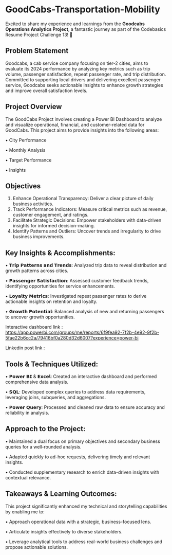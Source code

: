 # GoodCabs-Transportation-Mobility

Excited to share my experience and learnings from the **Goodcabs Operations Analytics Project**, a fantastic journey as part of the Codebasics Resume Project Challenge 13! 🎉 

## Problem Statement
Goodcabs, a cab service company focusing on tier-2 cities, aims to evaluate its 2024 performance by analyzing key metrics such as trip volume, passenger satisfaction, repeat passenger rate, and trip distribution. Committed to supporting local drivers and delivering excellent passenger service, Goodcabs seeks actionable insights to enhance growth strategies and improve overall satisfaction levels.

## Project Overview
The GoodCabs Project involves creating a Power BI Dashboard to analyze and visualize operational, financial, and customer-related data for GoodCabs. This project aims to provide insights into the following areas:

• City Performance

• Monthly Analysis

• Target Performance

• Insights

## Objectives
1. Enhance Operational Transparency: Deliver a clear picture of daily business activities.
2. Track Performance Indicators: Measure critical metrics such as revenue, customer engagement, and ratings.
3. Facilitate Strategic Decisions: Empower stakeholders with data-driven insights for informed decision-making.
4. Identify Patterns and Outliers: Uncover trends and irregularity to drive business improvements.

## Key Insights & Accomplishments:
• 𝗧𝗿𝗶𝗽 𝗣𝗮𝘁𝘁𝗲𝗿𝗻𝘀 𝗮𝗻𝗱 𝗧𝗿𝗲𝗻𝗱𝘀: Analyzed trip data to reveal distribution and growth patterns across cities.

• 𝗣𝗮𝘀𝘀𝗲𝗻𝗴𝗲𝗿 𝗦𝗮𝘁𝗶𝘀𝗳𝗮𝗰𝘁𝗶𝗼𝗻: Assessed customer feedback trends, identifying opportunities for service enhancements.

• 𝗟𝗼𝘆𝗮𝗹𝘁𝘆 𝗠𝗲𝘁𝗿𝗶𝗰𝘀: Investigated repeat passenger rates to derive actionable insights on retention and loyalty.

• 𝗚𝗿𝗼𝘄𝘁𝗵 𝗣𝗼𝘁𝗲𝗻𝘁𝗶𝗮𝗹: Balanced analysis of new and returning passengers to uncover growth opportunities.

Interactive dashboard link : https://app.powerbi.com/groups/me/reports/6f9fea92-7f2b-4e92-9f2b-5fae22b6cc2a/79416bf0a280d32d6007?experience=power-bi

Linkedin post link : 

## Tools & Techniques Utilized:
• 𝗣𝗼𝘄𝗲𝗿 𝗕𝗜 & 𝗘𝘅𝗰𝗲𝗹: Created an interactive dashboard and performed comprehensive data analysis.

• 𝗦𝗤𝗟: Developed complex queries to address data requirements, leveraging joins, subqueries, and aggregations.

• 𝗣𝗼𝘄𝗲𝗿 𝗤𝘂𝗲𝗿𝘆: Processed and cleaned raw data to ensure accuracy and reliability in analysis.

## Approach to the Project:
• Maintained a dual focus on primary objectives and secondary business queries for a well-rounded analysis.

• Adapted quickly to ad-hoc requests, delivering timely and relevant insights.

• Conducted supplementary research to enrich data-driven insights with contextual relevance.

## Takeaways & Learning Outcomes:
This project significantly enhanced my technical and storytelling capabilities by enabling me to:

• Approach operational data with a strategic, business-focused lens.

• Articulate insights effectively to diverse stakeholders.

• Leverage analytical tools to address real-world business challenges and propose actionable solutions.






